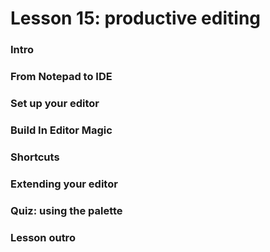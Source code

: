 # Lesson 15: productive editing

### Intro
### From Notepad to IDE
### Set up your editor
### Build In Editor Magic
### Shortcuts
### Extending your editor
### Quiz: using the palette
### Lesson outro
